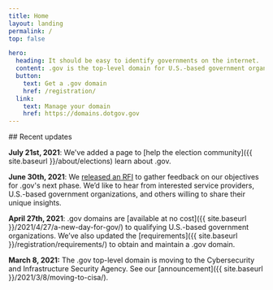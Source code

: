 ```yaml
---
title: Home
layout: landing
permalink: /
top: false

hero:
  heading: It should be easy to identify governments on the internet.
  content: .gov is the top-level domain for U.S.-based government organizations.
  button:
    text: Get a .gov domain
    href: /registration/
  link:
    text: Manage your domain
    href: https://domains.dotgov.gov
---
```


<section class="usa-section">
  <div class="usa-grid usa-content">
<div class="usa-width-one-third">
## Recent updates
</div>

<div class="usa-width-two-thirds">

**July 21st, 2021**: We've added a page to [help the election community]({{ site.baseurl }}/about/elections) learn about .gov.

**June 30th, 2021**: We [released an RFI](https://sam.gov/opp/78749b4fc58145568148dbdecfa83f6d/view) to gather feedback on our objectives for .gov's next phase. We’d like to hear from interested service providers, U.S.-based government organizations, and others willing to share their unique insights.

**April 27th, 2021**: .gov domains are [available at no cost]({{ site.baseurl }}/2021/4/27/a-new-day-for-gov/) to qualifying U.S.-based government organizations. We’ve also updated the [requirements]({{ site.baseurl }}/registration/requirements/) to obtain and maintain a .gov domain.

**March 8, 2021:** The .gov top-level domain is moving to the Cybersecurity and Infrastructure Security Agency. See our [announcement]({{ site.baseurl }}/2021/3/8/moving-to-cisa/).

